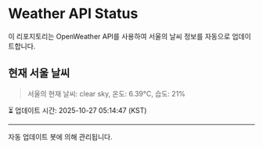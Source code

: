 
# Weather API Status

이 리포지토리는 OpenWeather API를 사용하여 서울의 날씨 정보를 자동으로 업데이트합니다.

## 현재 서울 날씨
> 서울의 현재 날씨: clear sky, 온도: 6.39°C, 습도: 21%

⏳ 업데이트 시간: 2025-10-27 05:14:47 (KST)

---
자동 업데이트 봇에 의해 관리됩니다.

